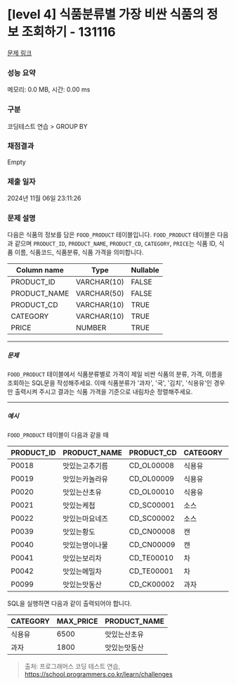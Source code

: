 # [level 4] 식품분류별 가장 비싼 식품의 정보 조회하기 - 131116 

[문제 링크](https://school.programmers.co.kr/learn/courses/30/lessons/131116) 

### 성능 요약

메모리: 0.0 MB, 시간: 0.00 ms

### 구분

코딩테스트 연습 > GROUP BY

### 채점결과

Empty

### 제출 일자

2024년 11월 06일 23:11:26

### 문제 설명

<p>다음은 식품의 정보를 담은 <code>FOOD_PRODUCT</code> 테이블입니다. <code>FOOD_PRODUCT</code> 테이블은 다음과 같으며 <code>PRODUCT_ID</code>, <code>PRODUCT_NAME</code>, <code>PRODUCT_CD</code>, <code>CATEGORY</code>, <code>PRICE</code>는 식품 ID, 식품 이름, 식품코드, 식품분류, 식품 가격을 의미합니다.</p>
<table class="table">
        <thead><tr>
<th>Column name</th>
<th>Type</th>
<th>Nullable</th>
</tr>
</thead>
        <tbody><tr>
<td>PRODUCT_ID</td>
<td>VARCHAR(10)</td>
<td>FALSE</td>
</tr>
<tr>
<td>PRODUCT_NAME</td>
<td>VARCHAR(50)</td>
<td>FALSE</td>
</tr>
<tr>
<td>PRODUCT_CD</td>
<td>VARCHAR(10)</td>
<td>TRUE</td>
</tr>
<tr>
<td>CATEGORY</td>
<td>VARCHAR(10)</td>
<td>TRUE</td>
</tr>
<tr>
<td>PRICE</td>
<td>NUMBER</td>
<td>TRUE</td>
</tr>
</tbody>
      </table>
<hr>

<h5>문제</h5>

<p><code>FOOD_PRODUCT</code> 테이블에서 식품분류별로 가격이 제일 비싼 식품의 분류, 가격, 이름을 조회하는 SQL문을 작성해주세요. 이때 식품분류가 '과자', '국', '김치', '식용유'인 경우만 출력시켜 주시고 결과는 식품 가격을 기준으로 내림차순 정렬해주세요.</p>

<hr>

<h5>예시</h5>

<p><code>FOOD_PRODUCT</code> 테이블이 다음과 같을 때</p>
<table class="table">
        <thead><tr>
<th>PRODUCT_ID</th>
<th>PRODUCT_NAME</th>
<th>PRODUCT_CD</th>
<th>CATEGORY</th>
<th>PRICE</th>
</tr>
</thead>
        <tbody><tr>
<td>P0018</td>
<td>맛있는고추기름</td>
<td>CD_OL00008</td>
<td>식용유</td>
<td>6100</td>
</tr>
<tr>
<td>P0019</td>
<td>맛있는카놀라유</td>
<td>CD_OL00009</td>
<td>식용유</td>
<td>5100</td>
</tr>
<tr>
<td>P0020</td>
<td>맛있는산초유</td>
<td>CD_OL00010</td>
<td>식용유</td>
<td>6500</td>
</tr>
<tr>
<td>P0021</td>
<td>맛있는케첩</td>
<td>CD_SC00001</td>
<td>소스</td>
<td>4500</td>
</tr>
<tr>
<td>P0022</td>
<td>맛있는마요네즈</td>
<td>CD_SC00002</td>
<td>소스</td>
<td>4700</td>
</tr>
<tr>
<td>P0039</td>
<td>맛있는황도</td>
<td>CD_CN00008</td>
<td>캔</td>
<td>4100</td>
</tr>
<tr>
<td>P0040</td>
<td>맛있는명이나물</td>
<td>CD_CN00009</td>
<td>캔</td>
<td>3500</td>
</tr>
<tr>
<td>P0041</td>
<td>맛있는보리차</td>
<td>CD_TE00010</td>
<td>차</td>
<td>3400</td>
</tr>
<tr>
<td>P0042</td>
<td>맛있는메밀차</td>
<td>CD_TE00001</td>
<td>차</td>
<td>3500</td>
</tr>
<tr>
<td>P0099</td>
<td>맛있는맛동산</td>
<td>CD_CK00002</td>
<td>과자</td>
<td>1800</td>
</tr>
</tbody>
      </table>
<p>SQL을 실행하면 다음과 같이 출력되어야 합니다.</p>
<table class="table">
        <thead><tr>
<th>CATEGORY</th>
<th>MAX_PRICE</th>
<th>PRODUCT_NAME</th>
</tr>
</thead>
        <tbody><tr>
<td>식용유</td>
<td>6500</td>
<td>맛있는산초유</td>
</tr>
<tr>
<td>과자</td>
<td>1800</td>
<td>맛있는맛동산</td>
</tr>
</tbody>
      </table>

> 출처: 프로그래머스 코딩 테스트 연습, https://school.programmers.co.kr/learn/challenges